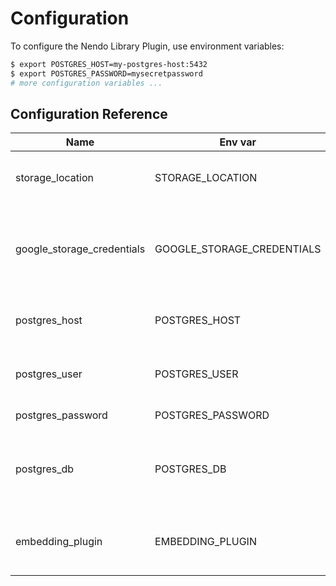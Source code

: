# Configuration

To configure the Nendo Library Plugin, use environment variables:

```bash
$ export POSTGRES_HOST=my-postgres-host:5432
$ export POSTGRES_PASSWORD=mysecretpassword
# more configuration variables ...
```

## Configuration Reference

| **Name** | **Env var** | **Type** | **Default** | **Description** |
|---|---|---|---|---|
| storage_location | STORAGE_LOCATION | `str` | `"local"` | The location of the storage. Can be either of `"local"` or `"gcs"`. |
| google_storage_credentials | GOOGLE_STORAGE_CREDENTIALS | `str` | `"{}"` | The google storage credentials to use, if `storage_location` is set to `"gcs"`, as a json string. |
| postgres_host | POSTGRES_HOST | `str` | `"localhost:5432"` | The PostgresDB hostname and port to connect to. |
| postgres_user | POSTGRES_USER | `str` | `"nendo"` | The name of the user with which to connect to the PostgresDB |
| postgres_password | POSTGRES_PASSWORD | `str` | `"nendo"` | The PostgresDB user password. |
| postgres_db | POSTGRES_DB | `str` | `"nendo"` | The name of the Postgres Database in which to store the Nendo Library. |
| embedding_plugin | EMBEDDING_PLUGIN | `str` | `"nendo_plugin_embed_clap"` | The name of the embedding plugin to use for computing embeddings. |
